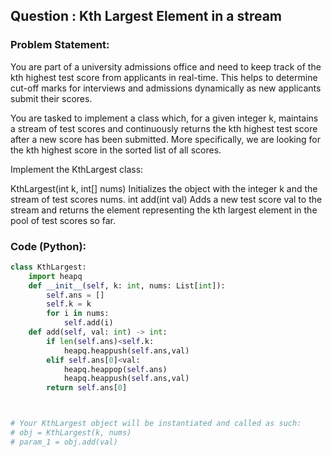 ## Question : Kth Largest Element in a stream

### Problem Statement:
You are part of a university admissions office and need to keep track of the kth highest test score from applicants in real-time. This helps to determine cut-off marks for interviews and admissions dynamically as new applicants submit their scores.

You are tasked to implement a class which, for a given integer k, maintains a stream of test scores and continuously returns the kth highest test score after a new score has been submitted. More specifically, we are looking for the kth highest score in the sorted list of all scores.

Implement the KthLargest class:

KthLargest(int k, int[] nums) Initializes the object with the integer k and the stream of test scores nums.
int add(int val) Adds a new test score val to the stream and returns the element representing the kth largest element in the pool of test scores so far.

### Code (Python):
```python
class KthLargest:
    import heapq
    def __init__(self, k: int, nums: List[int]):
        self.ans = []
        self.k = k
        for i in nums:
            self.add(i)
    def add(self, val: int) -> int:
        if len(self.ans)<self.k:
            heapq.heappush(self.ans,val)
        elif self.ans[0]<val:
            heapq.heappop(self.ans)
            heapq.heappush(self.ans,val)
        return self.ans[0]



# Your KthLargest object will be instantiated and called as such:
# obj = KthLargest(k, nums)
# param_1 = obj.add(val)
